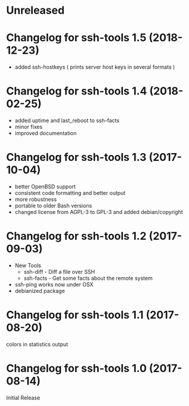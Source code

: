 Unreleased
========================================

Changelog for ssh-tools 1.5 (2018-12-23)
========================================

- added ssh-hostkeys ( prints server host keys in several formats )

Changelog for ssh-tools 1.4 (2018-02-25)
========================================

- added uptime and last_reboot to ssh-facts
- minor fixes
- improved documentation

Changelog for ssh-tools 1.3 (2017-10-04)
========================================

- better OpenBSD support
- consistent code formatting and better output
- more robustness
- portable to older Bash versions
- changed license from AGPL-3 to GPL-3 and added debian/copyright

Changelog for ssh-tools 1.2 (2017-09-03)
========================================

- New Tools
  - ssh-diff - Diff a file over SSH
  - ssh-facts - Get some facts about the remote system
- ssh-ping works now under OSX
- debianized package

Changelog for ssh-tools 1.1 (2017-08-20)
========================================

colors in statistics output

Changelog for ssh-tools 1.0 (2017-08-14)
========================================

Initial Release

